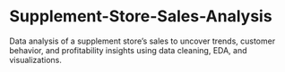 # Supplement-Store-Sales-Analysis
Data analysis of a supplement store’s sales to uncover trends, customer behavior, and profitability insights using data cleaning, EDA, and visualizations.
